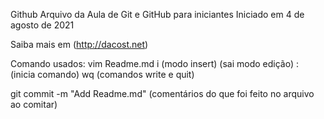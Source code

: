 Github
Arquivo da Aula de Git e GitHub para iniciantes
Iniciado em 4 de agosto de 2021

Saiba mais em (http://dacost.net)


Comando usados:
vim Readme.md
i (modo insert)
<esc> (sai modo edição)
: (inicia comando)
wq (comandos write e quit)

git commit -m "Add Readme.md" (comentários do que foi feito no arquivo ao comitar)


